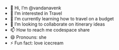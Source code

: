 - 👋 Hi, I’m @vandanavenk
- 👀 I’m interested in Travel
- 🌱 I’m currently learning how to travel on a budget
- 💞️ I’m looking to collaborate on itinerary ideas
- 📫 How to reach me codespace share
- 😄 Pronouns: she
- ⚡ Fun fact: love icecream

<!---
vandanavenk/vandanavenk is a ✨ special ✨ repository because its `README.md` (this file) appears on your GitHub profile.
You can click the Preview link to take a look at your changes.
--->
